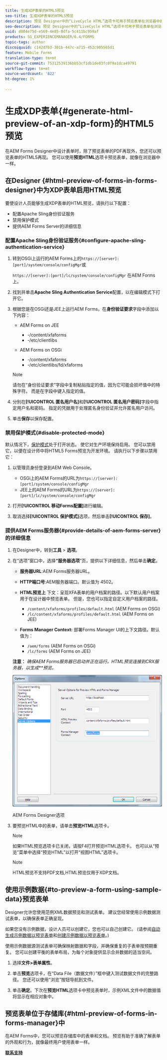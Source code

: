 ```yaml
---
title: 生成XDP表单的HTML5预览
seo-title: 生成XDP表单的HTML5预览
description: 预览 Designer中的“LiveCycle HTML”选项卡可用于预览表单在浏览器中的显示效果。
seo-description: 预览 Designer中的“LiveCycle HTML”选项卡可用于预览表单在浏览器中的显示效果。
uuid: d004e75d-e569-4e85-8dfa-5c411bc959af
products: SG_EXPERIENCEMANAGER/6.4/FORMS
topic-tags: author
discoiquuid: c142d7b3-301b-447c-a715-452c905565d1
feature: Mobile Forms
translation-type: tm+mt
source-git-commit: 75312539136bb53cf1db1de03fc0f9a1dca49791
workflow-type: tm+mt
source-wordcount: '822'
ht-degree: 1%

---
```



# 生成XDP表单{#generate-html-preview-of-an-xdp-form}的HTML5预览

在AEM Forms Designer中设计表单时，除了预览表单的PDF再现外，您还可以预览表单的HTML5再现。 您可以使用&#x200B;**预览HTML**&#x200B;选项卡预览表单，就像在浏览器中一样。

## 在Designer {#html-preview-of-forms-in-forms-designer}中为XDP表单启用HTML预览

要使设计人员能够生成XDP表单的HTML预览，请执行以下配置：

* 配置Apache Sling身份验证服务
* 禁用保护模式
* 提供AEM Forms Server的详细信息

### 配置Apache Sling身份验证服务{#configure-apache-sling-authentication-service}

1. 转到OSGi上运行的AEM Forms上的`https://[server]:[port]/system/console/configMgr`或

   `https://[server]:[port]/lc/system/console/configMgr` 在AEM Forms上。

1. 找到并单击&#x200B;**Apache Sling Authentication Service**&#x200B;配置，以在编辑模式下打开它。

1. 根据您是在OSGi还是JEE上运行AEM Forms，在&#x200B;**身份验证要求**&#x200B;字段中添加以下内容：

   * AEM Forms on JEE

      * -/content/xfaforms
      * -/etc/clientlibs
   * AEM Forms on OSGi

      * -/content/xfaforms
      * -/etc/clientlibs/fd/xfaforms

   >[!NOTE]
   >
   >请勿在“身份验证要求”字段中复制粘贴指定的值，因为它可能会损坏值中的特殊字符。 而是在字段中键入指定的值。

1. 分别在&#x200B;**[!UICONTROL 匿名用户名]**&#x200B;和&#x200B;**[!UICONTROL 匿名用户密码]**&#x200B;字段中指定用户名和密码。 指定的凭据用于处理匿名身份验证并允许匿名用户访问。
1. 单击&#x200B;**保存**&#x200B;以保存配置。

### 禁用保护模式{#disable-protected-mode}

默认情况下，[保护模式](/help/forms/using/get-xdp-pdf-documents-aem.md)处于打开状态。 使它对生产环境保持启用。 您可以禁用它，以便在设计师中将HTML5 Forms预览为开发环境。 请执行以下步骤以禁用它：

1. 以管理员身份登录到AEM Web Console。

   * OSGi上的AEM Forms的URL为`https://[server]:[port]/system/console/configMgr`
   * JEE上的AEM Forms的URL为`https://[server]:[port]/lc/system/console/configMgr`

1. 打开&#x200B;**[!UICONTROL 移动Forms配置]**&#x200B;进行编辑。
1. 取消选择&#x200B;**[!UICONTROL 保护模式]**&#x200B;选项，然后单击&#x200B;**[!UICONTROL 保存]**。

### 提供AEM Forms服务器{#provide-details-of-aem-forms-server}的详细信息

1. 在Designer中，转到&#x200B;**工具** > **选项**。
1. 在“选项”窗口中，选择&#x200B;**“服务器选项**”页，提供以下详细信息，然后单击&#x200B;**确定**。

   * **服务器URL**:AEM Forms服务器URL。
   * **HTTP端口号**:AEM服务器端口。默认值为 4502。
   * **HTML预览上** 下文：呈现XFA表单的用户档案的路径。以下默认用户档案用于在设计器中预览表单。 但是，您也可以指定自定义用户档案的路径。

      * `/content/xfaforms/profiles/default.html` (AEM Forms on OSGi)
      * `/lc/content/xfaforms/profiles/default.html` (AEM Forms on JEE)
   * **Forms Manager Context:** 部署Forms Manager UI的上下文路径。默认值为：

      * `/aem/forms` (AEM Forms on OSGi)
      * `/lc/forms` (AEM Forms on JEE)

   **注意：** *确保AEM Forms服务器已启动并正在运行。HTML预览连接到CRX服务器，以生成**预览。*

   ![AEM Forms Designer选项  ](assets/server_options.png)

   AEM Forms Designer选项

1. 要预览HTML中的表单，请单击&#x200B;**预览HTML**&#x200B;选项卡。

   >[!NOTE]
   >
   >如果HTML预览选项卡已关闭，请按F4打开预览HTML选项卡。 也可以从“预览”菜单中选择“预览HTML”以打开“视图HTML”选项卡。

   >[!NOTE]
   >
   >HTML预览不支持PDF文档,HTML预览仅用于XDP文档。

## 使用示例数据{#to-preview-a-form-using-sample-data}预览表单

Designer允许您使用范例XML数据预览和测试表单。 建议您经常使用示例数据测试表单，以确保表单正确呈现。

如果您没有示例数据，设计人员可以创建它，您也可以自己创建它。 (请参阅[自动生成示例数据以预览表单](https://help.adobe.com/en_US/AEMForms/6.1/DesignerHelp/WS107c29ade9134a2c136ae6f212a1f379c94-8000.2.html#WS92d06802c76abadb-728f46ac129b395660c-7efe.2)和[创建示例数据以预览表单](https://help.adobe.com/en_US/AEMForms/6.1/DesignerHelp/WS107c29ade9134a2c136ae6f212a1f379c94-8000.2.html#WS92d06802c76abadb-728f46ac129b395660c-7eff.2)。)

使用示例数据源测试表单可确保映射数据和字段，并确保重复的子表单按预期重复。 您可以创建平衡的表单布局，为每个对象提供显示合并数据的适当空间。

1. 选择&#x200B;**文件>表单属性**。

1. 单击&#x200B;**预览**&#x200B;选项卡，在“Data File（数据文件）”框中键入测试数据文件的完整路径。 您还可以使用“浏览”按钮导航到文件。

1. 单击&#x200B;**确定**。下次在&#x200B;**预览HTML**&#x200B;选项卡中预览表单时，示例XML文件中的数据值将显示在相应对象中。

## 预览表单位于存储库{#html-preview-of-forms-in-forms-manager}中

在AEM Forms中，您可以预览存储库中的表单和文档。 预览有助于准确了解表单的外观和行为，就像最终用户使用表单一样。

[**联系支持**](https://www.adobe.com/account/sign-in.supportportal.html)
